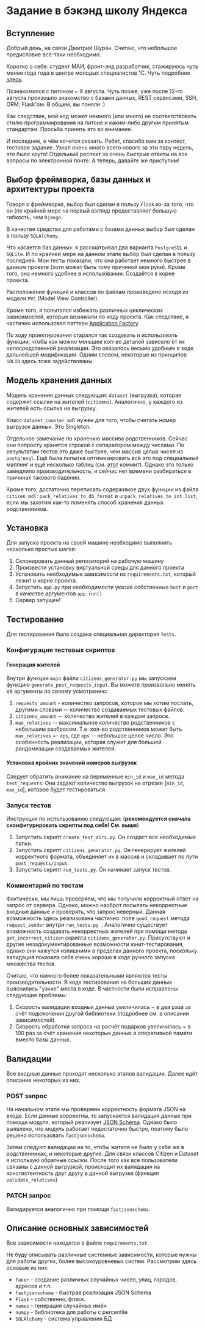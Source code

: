 # Задание в бэкэнд школу Яндекса

## Вступление

Добрый день, на связи Дмитрий Шуран. Считаю, что небольшое предисловие
всё-таки необходимо. 

Коротко о себе: студент МАИ, фронт-энд разработчик, стажируюсь чуть менее года года в
центре молодых специалистов 1С. Чуть подробнее [здесь](https://github.com/dshuran/CV).

Познакомился с питоном ~ 9 августа. Чуть позже, уже после 12-го августа произошло
знакомство с базами данных, REST сервисами, SSH, ORM, Flask'ом. В общем,
вы поняли :) 

Как следствие, мой код может немного (или много) не соответствовать
стилю программирования на питоне и каким-либо другим принятым стандартам.
Просьба принять это во внимание. 
 
И последнее, о чём хочется сказать. Ребят, спасибо вам за контест,
тестовое задание. Узнал очень много всего нового за эти пару недель, это 
было круто! Отдельный респект за очень быстрые ответы на все вопросы по
электронной почте. А теперь, давайте же приступим! 
 
## Выбор фреймворка, базы данных и архитектуры проекта
 
Говоря о фреймворке, выбор был сделан в пользу `Flask` из-за того, что он 
(по крайней мере на первый взгляд) предоставляет большую гибкость, чем `Django`.
 
В качестве средства для работами с базами данных выбор был сделан в пользу 
`SQLAlchemy`. 
 
Что касается баз данных: я рассматривал два варианта `PostgreSQL` и `SQLite`.
И по крайней мере на данном этапе выбор был сделан в пользу последней.
Мои тесты показали, что она работает немного быстрее в данном проекте
(хотя может быть тому причиной мои руки). Кроме того, она немного удобнее
в использовании. Создаётся в корне проекта.

Расположение функций и классов по файлам произведено
исходя из модели `MVC` (Model View Controller). 

Кроме того, я попытался избежать различных циклических зависимостей,
которые возникали по ходу проекта. Как следствие, я частично использовал
паттерн [Application Factory](https://flask.palletsprojects.com/en/1.1.x/patterns/appfactories/).

По ходу проектирования старался так создавать и использовать функции, чтобы
как можно меньшее кол-во деталей зависело от их непосредственной реализации.
Это оказалось весьма удобным в ходе дальнейшей модификации. Одним словом,
некоторые из принципов `SOLID` здесь тоже задействованы.

 ## Модель хранения данных
 
 Модель хранения данных следующая: `dataset` (выгрузка), которая содержит
 ссылки на жителей (`citizens`). Аналогично, у каждого из жителей есть
 ссылка на выгрузку. 
 
 Класс `dataset_counter_mdl` нужен для того, чтобы считать номер выгрузок
 данных. Это Singleton.
 
 Отдельное замечание по хранению массива родственников. Сейчас они
 попросту хранятся строкой с сепаратором между числами. По результатам
 тестов это даже быстрее, чем массив целых чисел из `postgresql`. Ещё
 была попытка оптимизировать всё это под специальный маппинг и ещё
 несколько таблиц (см. [этот](https://github.com/dshuran/backend-school-task/commit/36b30a361879ac08a2e9d10e7d8cc3e3e5f70860) коммит).
 Однако это только замедлило производительность, и сейчас нет времени
 разбираться в причинах такового падения. 
 
 Кроме того, достаточно переписать содержимое двух функции из файла `citizen_mdl`:
 `pack_relatives_to_db_format` и `unpack_relatives_to_int_list`, если мы
 захотим как-то поменять способ хранения данных родственников.  
 
 ## Установка
 
 Для запуска проекта на своей машине необходимо выполнить несколько простых
 шагов: 
 1. Склонировать данный репозиторий на рабочую машину
 2. Произвести установку виртуальной среды для данного проекта
 3. Установить необходимые зависимости из `requirements.txt`, который лежит
 в корне проекта.
 4. Запустить `app.py` при необходимости указав собственные `host` и `port` в
 качестве аргументов `app.run()`
 5. Сервер запущен! 
 
 ## Тестирование
 
 Для тестирования была создана специальная директория `Tests`. 
 
 ### Конфигурация тестовых скриптов
 
 #### Генерация жителей
 Внутри функции `main` файла `citizens_generator.py` мы запускаем функцию
  `generate_post_requests_input`. Вы можете произвольно менять её
  аргументы по своему усмотрению:
  1. `requests_amount` - количество запросов, которое мы хотим послать,
  другими словами -- количество создаваемых тестовых файлов.
  2. `citizens_amount` -- количество жителей в каждом запросе.
  3. `max_relatives` -- максимальное количество родственников с небольшим
  разбросом. Т.е. кол-во родственников может быть `max_relatives` +- `eps`,
  где `eps` -- небольшое целое число. Это особенность реализации, которая
  служит для большей рандомизации создаваемых жителей. 
  
 #### Установка крайних значений номеров выгрузок
 Следует обратить внимание на переменные `min_id` и `max_id` метода
 `test_requests`. Они задают количество выгрузок на отрезке [`min_id`, `max_id`],
 которое будет тестироваться.
 
 ### Запуск тестов 
 Инструкция по использованию следующая:
 (**рекомендуется сначала сконфигурировать скрипты под себя! См. выше**)
 1. Запустить скрипт `create_test_dirs.py`. Он создаст все необходимые папки.
 2. Запустить скрипт `citizens_generator.py`. Он генерирует жителей
 корректного формата, объединяет их в массив и складывает по пути 
 `post_requests/input`. 
 3. Запустить скрипт `run_tests.py`. Он начинает запуск тестов.
 
 ### Комментарий по тестам
 
 Фактически, мы лишь проверяем, что мы получили корректный ответ на запрос
 от сервера. Однако, можно наоброт посылать некорректные входные данные и
 проверять, что запрос неверный. Данная возможность здесь реализована
 частично: поле `good_request` метода `request_sender` внутри `run_tests.py `.
 Аналогично существует возможность создавать некорректных жителей при помощи
 метода `get_incorrect_citizen` скрипта `citizens_generator.py`.
 Присутствуют и другие незадокументированные возможности юнит-тестирования,
 однако они кажутся излишними в пределах данного проекта, поскольку
 валидация показала себя очень хорошо в ходе ручного запуска множества тестов. 
 
 Считаю, что намного более показательными являются тесты производительности.
 В ходе тестирования на больших данных выяснились "узкие" места в коде. 
 В частности были исправлены следующие проблемы:
 1. Скорость валидации входных данных увеличилась ~ в два раза за счёт 
 подключения другой библиотеки (подробнее см. в описании зависимостей)
 2. Скорость обработки запроса на расчёт подарков увеличилась ~ в 100 раз
 за счёт хранения некоторых данных в оперативной памяти вместо базы данных.
 
 
## Валидации

Все входные данные проходят несколько этапов валидации. Далее идёт описание
некоторых из них.

### POST запрос

На начальном этапе мы проверяем корректность формата JSON на входе.
Если данные корректны, то запускается валидация данных при помощи модуля,
который реализует [JSON Schema](https://json-schema.org/). Однако было
выявлено, что модуль работает недостаточно быстро, поэтому было решено 
использовать `fastjsonschema`.

Затем следуют валидации на то, чтобы жителя не было у себя же в родственниках,
и некоторые другие. Для связи классов Citizen и Dataset я использую обратные
ссылки. После того как все пользователи связаны с данной выгрузкой,
происходит их валидация на констистентность друг другу в данной выгрузке
(функция `validate_relatives`)

### PATCH запрос

Валидируется аналогично при помощи `fastjsonschema`.

## Описание основных зависимостей

Все зависимости находятся в файле `requirements.txt`

Не буду описывать различные системные зависимости, которые нужны для работы
других, более высокоуровневых систем. Рассмотрим здесь основые из них:

* `Faker` - создание различных случайных чисел, улиц, городов, адресов и т.п.
* `fastjsonschema` - быстрая реализация JSON Schema
* `Flask` - собственно, фласк.
* `names` - генерация случайных имён
* `numpy` - библиотека для работы с percentile
* `SQLAlchemy` - система управления БД




 
